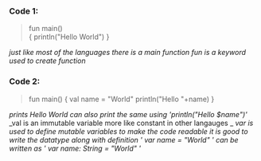 ### Code 1:


> fun main()  
> {
>  println("Hello World")
> }

_just like most of the languages there is a main function_
_fun is a keyword used to create function_

### Code 2:

>fun main()
>{
>  val name = "World"
>  println("Hello "+name)
>}


_prints Hello World_
_can also print the same using 'println("Hello $name")'_
_val is an immutable variable more like constant in other langauges _
_var is used to define mutable variables_
_to make the code readable it is good to write the datatype along with definition_
_' var name = "World" ' can be written as ' var name: String = "World" '_

